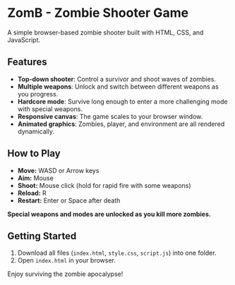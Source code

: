 # ZomB - Zombie Shooter Game

A simple browser-based zombie shooter built with HTML, CSS, and JavaScript.

## Features

- **Top-down shooter**: Control a survivor and shoot waves of zombies.
- **Multiple weapons**: Unlock and switch between different weapons as you progress.
- **Hardcore mode**: Survive long enough to enter a more challenging mode with special weapons.
- **Responsive canvas**: The game scales to your browser window.
- **Animated graphics**: Zombies, player, and environment are all rendered dynamically.

## How to Play

- **Move:** WASD or Arrow keys
- **Aim:** Mouse
- **Shoot:** Mouse click (hold for rapid fire with some weapons)
- **Reload:** R
- **Restart:** Enter or Space after death

**Special weapons and modes are unlocked as you kill more zombies.**

## Getting Started

1. Download all files (`index.html`, `style.css`, `script.js`) into one folder.
2. Open `index.html` in your browser.

Enjoy surviving the zombie apocalypse!
